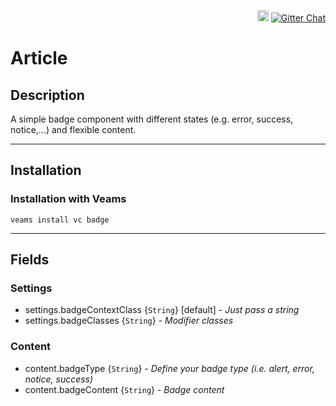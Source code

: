 <p align="right">
<a href="https://badge.fury.io/js/veams-component-badge"><img src="https://badge.fury.io/js/veams-component-badge.svg" alt="npm version" height="18"></a>
    <a href="https://gitter.im/Sebastian-Fitzner/Veams?utm_source=badge&utm_medium=badge&utm_campaign=pr-badge"><img src="https://badges.gitter.im/Sebastian-Fitzner/Veams.svg" alt="Gitter Chat" /></a>
</p>

# Article

## Description

A simple badge component with different states (e.g. error, success, notice,...) and flexible content.

----------- 

## Installation 

### Installation with Veams

`veams install vc badge`

----------- 


## Fields

### Settings
- settings.badgeContextClass {`String`} [default] - _Just pass a string_
- settings.badgeClasses {`String`} - _Modifier classes_

### Content
- content.badgeType {`String`} - _Define your badge type (i.e. alert, error, notice, success)_
- content.badgeContent {`String`} - _Badge content_
